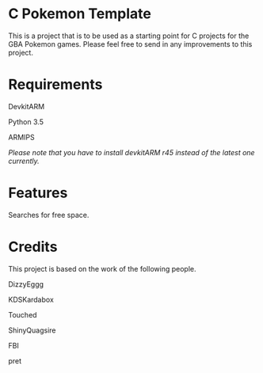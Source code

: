 C Pokemon Template
================

This is a project that is to be used as a starting point for C projects for the GBA Pokemon games. Please feel free to send in any improvements to this project.

Requirements
====================

DevkitARM

Python 3.5

ARMIPS

*Please note that you have to install devkitARM r45 instead of the latest one currently.*

Features
====================
Searches for free space.

Credits
=================

This project is based on the work of the following people.

DizzyEggg

KDSKardabox

Touched

ShinyQuagsire

FBI

pret
